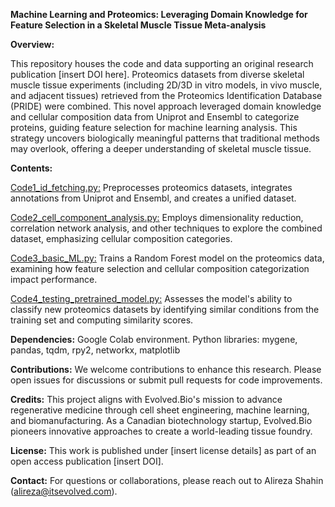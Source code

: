 ****Machine Learning and Proteomics: Leveraging Domain Knowledge for Feature Selection in a Skeletal Muscle Tissue Meta-analysis****

**Overview:**

This repository houses the code and data supporting an original research publication [insert DOI here]. Proteomics datasets from diverse skeletal muscle tissue experiments (including 2D/3D in vitro models, in vivo muscle, and adjacent tissues) retrieved from the Proteomics Identification Database (PRIDE) were combined.  This novel approach leveraged domain knowledge and cellular composition data from Uniprot and Ensembl to categorize proteins, guiding feature selection for machine learning analysis. This strategy uncovers biologically meaningful patterns that traditional methods may overlook, offering a deeper understanding of skeletal muscle tissue.

**Contents:**

<ins>Code1_id_fetching.py:</ins> Preprocesses proteomics datasets, integrates annotations from Uniprot and Ensembl, and creates a unified dataset.

<ins>Code2_cell_component_analysis.py:</ins> Employs dimensionality reduction, correlation network analysis, and other techniques to explore the combined dataset, emphasizing cellular composition categories.

<ins>Code3_basic_ML.py:</ins> Trains a Random Forest model on the proteomics data, examining how feature selection and cellular composition categorization impact performance.

<ins>Code4_testing_pretrained_model.py:</ins> Assesses the model's ability to classify new proteomics datasets by identifying similar conditions from the training set and computing similarity scores.


**Dependencies:**
Google Colab environment. Python libraries: mygene, pandas, tqdm, rpy2, networkx, matplotlib

**Contributions:**
We welcome contributions to enhance this research. Please open issues for discussions or submit pull requests for code improvements.

**Credits:**
This project aligns with Evolved.Bio's mission to advance regenerative medicine through cell sheet engineering, machine learning, and biomanufacturing. As a Canadian biotechnology startup, Evolved.Bio pioneers innovative approaches to create a world-leading tissue foundry.

**License:**
This work is published under [insert license details] as part of an open access publication [insert DOI].

**Contact:**
For questions or collaborations, please reach out to Alireza Shahin (alireza@itsevolved.com).
